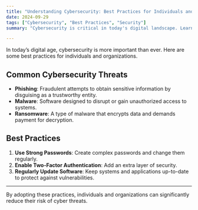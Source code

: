 ```yaml
---
title: "Understanding Cybersecurity: Best Practices for Individuals and Organizations"
date: 2024-09-29
tags: ["Cybersecurity", "Best Practices", "Security"]
summary: "Cybersecurity is critical in today's digital landscape. Learn essential practices to protect your information."

---
```


In today’s digital age, cybersecurity is more important than ever. Here are some best practices for individuals and organizations.

## Common Cybersecurity Threats
- **Phishing**: Fraudulent attempts to obtain sensitive information by disguising as a trustworthy entity.
- **Malware**: Software designed to disrupt or gain unauthorized access to systems.
- **Ransomware**: A type of malware that encrypts data and demands payment for decryption.

## Best Practices
1. **Use Strong Passwords**: Create complex passwords and change them regularly.
2. **Enable Two-Factor Authentication**: Add an extra layer of security.
3. **Regularly Update Software**: Keep systems and applications up-to-date to protect against vulnerabilities.

---

By adopting these practices, individuals and organizations can significantly reduce their risk of cyber threats.
